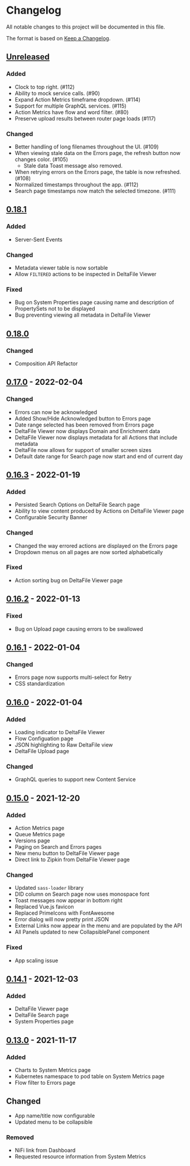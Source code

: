 # Changelog
All notable changes to this project will be documented in this file.

The format is based on [Keep a Changelog](https://keepachangelog.com/en/1.0.0/).

## [Unreleased]

### Added
- Clock to top right. (#112)
- Ability to mock service calls. (#90)
- Expand Action Metrics timeframe dropdown. (#114)
- Support for multiple GraphQL services. (#115)
- Action Metrics have flow and word filter. (#80)
- Preserve upload results between router page loads (#117)

### Changed
- Better handling of long filenames throughout the UI. (#109)
- When viewing stale data on the Errors page, the refresh button now changes color. (#105)
  - Stale data Toast message also removed.
- When retrying errors on the Errors page, the table is now refreshed. (#108)
- Normalized timestamps throughout the app. (#112)
- Search page timestamps now match the selected timezone. (#111)

## [0.18.1]

### Added
- Server-Sent Events

### Changed
- Metadata viewer table is now sortable
- Allow `FILTERED` actions to be inspected in DeltaFile Viewer

### Fixed
- Bug on System Properties page causing name and description of PropertySets not to be displayed
- Bug preventing viewing all metadata in DeltaFile Viewer

## [0.18.0]

### Changed
- Composition API Refactor

## [0.17.0] - 2022-02-04

### Changed
- Errors can now be acknowledged
- Added Show/Hide Acknowledged button to Errors page
- Date range selected has been removed from Errors page
- DeltaFile Viewer now displays Domain and Enrichment data
- DeltaFile Viewer now displays metadata for all Actions that include metadata
- DeltaFile now allows for support of smaller screen sizes
- Default date range for Search page now start and end of current day

## [0.16.3] - 2022-01-19
### Added
- Persisted Search Options on DeltaFile Search page
- Ability to view content produced by Actions on DeltaFile Viewer page
- Configurable Security Banner

### Changed
- Changed the way errored actions are displayed on the Errors page
- Dropdown menus on all pages are now sorted alphabetically

### Fixed
- Action sorting bug on DeltaFile Viewer page

## [0.16.2] - 2022-01-13
### Fixed
- Bug on Upload page causing errors to be swallowed

## [0.16.1] - 2022-01-04
### Changed
- Errors page now supports multi-select for Retry
- CSS standardization

## [0.16.0] - 2022-01-04
### Added
- Loading indicator to DeltaFile Viewer
- Flow Configuation page
- JSON highlighting to Raw DeltaFile view
- DeltaFile Upload page

### Changed
- GraphQL queries to support new Content Service

## [0.15.0] - 2021-12-20
### Added
- Action Metrics page
- Queue Metrics page
- Versions page
- Paging on Search and Errors pages
- New menu button to DeltaFile Viewer page
- Direct link to Zipkin from DeltaFile Viewer page

### Changed
- Updated `sass-loader` library
- DID column on Search page now uses monospace font
- Toast messages now appear in bottom right
- Replaced Vue.js favicon
- Replaced PrimeIcons with FontAwesome
- Error dialog will now pretty print JSON
- External Links now appear in the menu and are populated by the API
- All Panels updated to new CollapsiblePanel component

### Fixed
- App scaling issue

## [0.14.1] - 2021-12-03
### Added
- DeltaFile Viewer page
- DeltaFile Search page
- System Properties page

## [0.13.0] - 2021-11-17
### Added
- Charts to System Metrics page
- Kubernetes namespace to pod table on System Metrics page
- Flow filter to Errors page

## Changed
- App name/title now configurable
- Updated menu to be collapsible

### Removed
- NiFi link from Dashboard
- Requested resource information from System Metrics

[Unreleased]: https://gitlab.com/systolic/deltafi/deltafi-ui/-/compare/0.18.1...main
[0.18.1]: https://gitlab.com/systolic/deltafi/deltafi-ui/-/compare/0.18.0...0.18.1
[0.18.0]: https://gitlab.com/systolic/deltafi/deltafi-ui/-/compare/0.17.0...0.18.0
[0.17.0]: https://gitlab.com/systolic/deltafi/deltafi-ui/-/compare/0.16.3...0.17.0
[0.16.3]: https://gitlab.com/systolic/deltafi/deltafi-ui/-/compare/0.16.2...0.16.3
[0.16.2]: https://gitlab.com/systolic/deltafi/deltafi-ui/-/compare/0.16.1...0.16.2
[0.16.1]: https://gitlab.com/systolic/deltafi/deltafi-ui/-/compare/0.16.0...0.16.1
[0.16.0]: https://gitlab.com/systolic/deltafi/deltafi-ui/-/compare/0.15.0...0.16.0
[0.15.0]: https://gitlab.com/systolic/deltafi/deltafi-ui/-/compare/0.14.1...0.15.0
[0.14.1]: https://gitlab.com/systolic/deltafi/deltafi-ui/-/compare/0.13.0...0.14.1
[0.13.0]: https://gitlab.com/systolic/deltafi/deltafi-ui/-/compare/0.12.0...0.13.0

